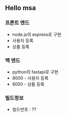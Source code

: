 ## Hello msa

### 프론트 엔드
+ node.js의 express로 구현
+ 사용자 등록
+ 상품 등록

### 백 엔드
+ python의 fastapi로 구현
+ 8000 - 사용자 등록
+ 8050 - 상품 등록

### 빌드정보
+ 빌드번호 : ??